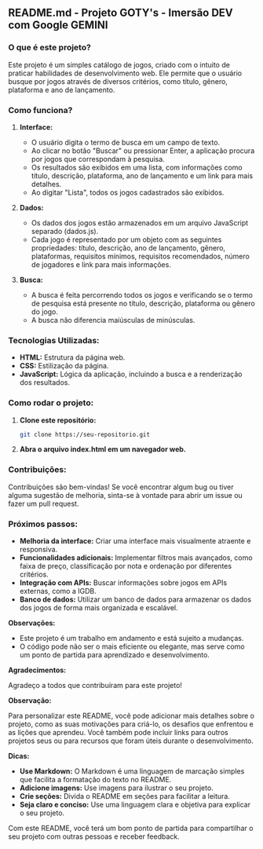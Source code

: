 ## **README.md - Projeto GOTY's - Imersão DEV com Google GEMINI**

### **O que é este projeto?**

Este projeto é um simples catálogo de jogos, criado com o intuito de praticar habilidades de desenvolvimento web. Ele permite que o usuário busque por jogos através de diversos critérios, como título, gênero, plataforma e ano de lançamento.

### **Como funciona?**

1. **Interface:**
   * O usuário digita o termo de busca em um campo de texto.
   * Ao clicar no botão "Buscar" ou pressionar Enter, a aplicação procura por jogos que correspondam à pesquisa.
   * Os resultados são exibidos em uma lista, com informações como título, descrição, plataforma, ano de lançamento e um link para mais detalhes.
   * Ao digitar "Lista", todos os jogos cadastrados são exibidos.

2. **Dados:**
   * Os dados dos jogos estão armazenados em um arquivo JavaScript separado (dados.js). 
   * Cada jogo é representado por um objeto com as seguintes propriedades: título, descrição, ano de lançamento, gênero, plataformas, requisitos mínimos, requisitos recomendados, número de jogadores e link para mais informações.

3. **Busca:**
   * A busca é feita percorrendo todos os jogos e verificando se o termo de pesquisa está presente no título, descrição, plataforma ou gênero do jogo.
   * A busca não diferencia maiúsculas de minúsculas.

### **Tecnologias Utilizadas:**

* **HTML:** Estrutura da página web.
* **CSS:** Estilização da página.
* **JavaScript:** Lógica da aplicação, incluindo a busca e a renderização dos resultados.

### **Como rodar o projeto:**

1. **Clone este repositório:**
   ```bash
   git clone https://seu-repositorio.git
   ```
2. **Abra o arquivo index.html em um navegador web.**

### **Contribuições:**

Contribuições são bem-vindas! Se você encontrar algum bug ou tiver alguma sugestão de melhoria, sinta-se à vontade para abrir um issue ou fazer um pull request.

### **Próximos passos:**

* **Melhoria da interface:** Criar uma interface mais visualmente atraente e responsiva.
* **Funcionalidades adicionais:** Implementar filtros mais avançados, como faixa de preço, classificação por nota e ordenação por diferentes critérios.
* **Integração com APIs:** Buscar informações sobre jogos em APIs externas, como a IGDB.
* **Banco de dados:** Utilizar um banco de dados para armazenar os dados dos jogos de forma mais organizada e escalável.

**Observações:**

* Este projeto é um trabalho em andamento e está sujeito a mudanças.
* O código pode não ser o mais eficiente ou elegante, mas serve como um ponto de partida para aprendizado e desenvolvimento.

**Agradecimentos:**

Agradeço a todos que contribuíram para este projeto!

**Observação:**

Para personalizar este README, você pode adicionar mais detalhes sobre o projeto, como as suas motivações para criá-lo, os desafios que enfrentou e as lições que aprendeu. Você também pode incluir links para outros projetos seus ou para recursos que foram úteis durante o desenvolvimento.

**Dicas:**

* **Use Markdown:** O Markdown é uma linguagem de marcação simples que facilita a formatação do texto no README.
* **Adicione imagens:** Use imagens para ilustrar o seu projeto.
* **Crie seções:** Divida o README em seções para facilitar a leitura.
* **Seja claro e conciso:** Use uma linguagem clara e objetiva para explicar o seu projeto.

Com este README, você terá um bom ponto de partida para compartilhar o seu projeto com outras pessoas e receber feedback.
